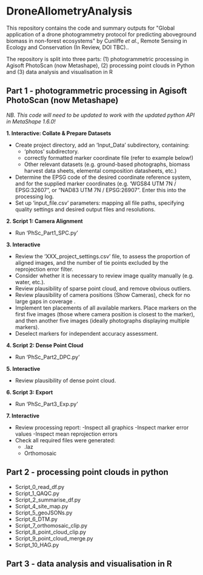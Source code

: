 # DroneAllometryAnalysis

This repository contains the code and summary outputs for "Global application of a drone photogrammetry protocol for predicting aboveground biomass in non-forest ecosystems" by Cunliffe _et al_., Remote Sensing in Ecology and Conservation (In Review, DOI TBC)..

The repository is split into three parts: (1) photogrammetric processing in Agisoft PhotoScan (now Metashape), (2) processing point clouds in Python  and (3) data analysis and visualisation in R

## Part 1 - photogrammetric processing in Agisoft PhotoScan (now Metashape)
_NB. This code will need to be updated to work with the updated python API in MetaShape 1.6.0!_


**1. Interactive: Collate & Prepare Datasets**
- Create project directory, add an ‘Input_Data’ subdirectory, containing:
	- ‘photos’ subdirectory.
	- correctly formatted marker coordinate file (refer to example below!)
	- Other relevant datasets (e.g. ground-based photographs, biomass harvest data sheets, elemental composition datasheets, etc.)
- Determine the EPSG code of the desired coordinate reference system, and for the supplied marker coordinates (e.g. ‘WGS84 UTM 7N / EPSG:32607”, or “NAD83 UTM 7N / EPSG:26907”. Enter this into the processing log.
- Set up ‘input_file.csv’ parameters: mapping all file paths, specifying quality settings and desired output files and resolutions.

**2. Script 1: Camera Alignment**
- Run ‘PhSc_Part1_SPC.py’

**3. Interactive**
- Review the ‘XXX_project_settings.csv’ file, to assess the proportion of aligned images, and the number of tie points excluded by the reprojection error filter.
- Consider whether it is necessary to review image quality manually (e.g. water, etc.).
- Review plausibility of sparse point cloud, and remove obvious outliers.
- Review plausibility of camera positions (Show Cameras), check for no large gaps in coverage . 
- Implement ten placements of all available markers. Place markers on the first five images (those where camera position is closest to the marker), and then another five images (ideally photographs displaying multiple markers).
- Deselect markers for independent accuracy assessment.

**4. Script 2: Dense Point Cloud**
- Run ‘PhSc_Part2_DPC.py’

**5. Interactive**
- Review plausibility of dense point cloud.

**6. Script 3: Export**
- Run ‘PhSc_Part3_Exp.py’

**7. Interactive**
- Review processing report:
	-Inspect all graphics
	-Inspect marker error values
	-Inspect mean reprojection errors
- Check all required files were generated:
	- .laz
	- Orthomosaic

## Part 2 - processing point clouds in python
- Script_0_read_df.py
- Script_1_QAQC.py
- Script_2_summarise_df.py
- Script_4_site_map.py
- Script_5_geoJSONs.py
- Script_6_DTM.py
- Script_7_orthomosaic_clip.py
- Script_8_point_cloud_clip.py
- Script_9_point_cloud_merge.py
- Script_10_HAG.py


## Part 3 - data analysis and visualisation in R




